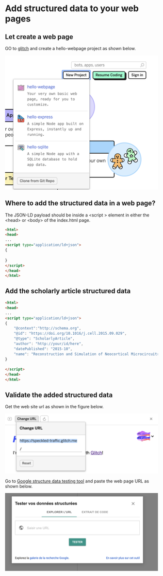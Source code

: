 
# Add structured data to your web pages


## Let create a web page

GO to [glitch](https://glitch.com/) and create a hello-webpage project as shown below.


![glitch](./assets/glitch.png)


## Where to add the structured data in a web page?

The JSON-LD payload should be inside a &lt;script &gt; element in either the &lt;head&gt; or &lt;body&gt; of the index.html page.

```html
<html>
<head>
...
<script type="application/ld+json">
{

}
</script>
</head>
</html>
```



## Add the scholarly article structured data


```html
<html>
<head>
...
<script type="application/ld+json">
{
    "@context":"http://schema.org",
    "@id": "https://doi.org/10.1016/j.cell.2015.09.029",
    "@type": "ScholarlyArticle",
    "author": "http://your/id/here",
    "datePublished": "2015-10",
    "name": "Reconstruction and Simulation of Neocortical Microcircuitry"
}

</script>
</head>
</html>
```



## Validate the added structured data

Get the web site url as shown in the figure below.

![glitch_url](./assets/glitch_url.png)

Go to [Google structure data testing tool](https://search.google.com/structured-data/testing-tool?hl=fr) and paste the web page URL as shown below.

 
![gtest](./assets/gtest.png)